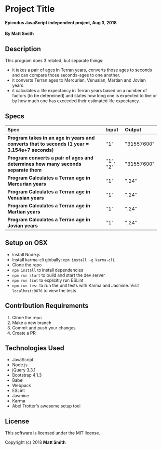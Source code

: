 # Project Title

#### Epicodus JavaScript independent project, Aug 3, 2018

#### By Matt Smith

## Description
This program does 3 related, but separate things:
* it takes a pair of ages in Terran years, converts those ages to seconds and can compare those seconds-ages to one another.  
* it converts Terran ages to Mercurian, Venusian, Martian and Jovian years.
* it calculates a life expectancy in Terran years based on a number of factors (to be determined) and states how long one is expected to live or by how much one has exceeded their estimated life expectancy.

## Specs
| Spec | Input | Output |
| :-------------     | :------------- | :------------- |
| **Program takes in an age in years and converts that to seconds (1 year = 3.154e+7 seconds)**|  "1" | "31557600" |
| **Program converts a pair of ages and determines how many seconds separate them**|  "1", "2" | "31557600" |
| **Program Calculates a Terran age in Mercurian years**|  "1" | ".24"|
| **Program Calculates a Terran age in Venusian years**|  "1" | ".24"|
| **Program Calculates a Terran age in Martian years**|  "1" | ".24"|
| **Program Calculates a Terran age in Jovian years**|  "1" | ".24"|


## Setup on OSX

* Install Node.js
* Install karma-cli globally: `npm install -g karma-cli`
* Clone the repo
* `npm install` to install dependencies
* `npm run start` to build and start the dev server
* `npm run lint` to explicitly run ESLint
* `npm run test` to run the unit tests with Karma and Jasmine. Visit `localhost:9876` to view the tests.

## Contribution Requirements

1. Clone the repo
1. Make a new branch
1. Commit and push your changes
1. Create a PR

## Technologies Used

* JavaScript
* Node.js
* jQuery 3.3.1
* Bootstrap 4.1.3
* Babel
* Webpack
* ESLint
* Jasmine
* Karma
* Abel Trotter's awesome setup tool

## License

This software is licensed under the MIT license.

Copyright (c) 2018 **Matt Smith**
